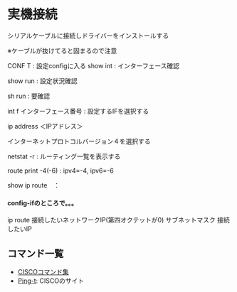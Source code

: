 # 実機接続

シリアルケーブルに接続しドライバーをインストールする

※ケーブルが抜けてると固まるので注意

CONF T : 設定configに入る
show int : インターフェース確認

show run : 設定状況確認


sh run : 要確認

int f インターフェース番号 : 設定するIFを選択する

ip address ＜IPアドレス＞

インターネットプロトコルバージョン４を選択する

netstat -r :  ルーティング一覧を表示する

route print -4(-6) : ipv4=-4, ipv6=-6

show ip route　：

#### config-ifのところで。。。
ip route 接続したいネットワークIP(第四オクテットが0) サブネットマスク 接続したいIP

## コマンド一覧
* [CISCOコマンド集](https://ping-t.com/modules/cisco/?Cisco%A5%B3%A5%DE%A5%F3%A5%C9%BD%B8)
* [Ping-t](https://ping-t.com/): CISCOのサイト

